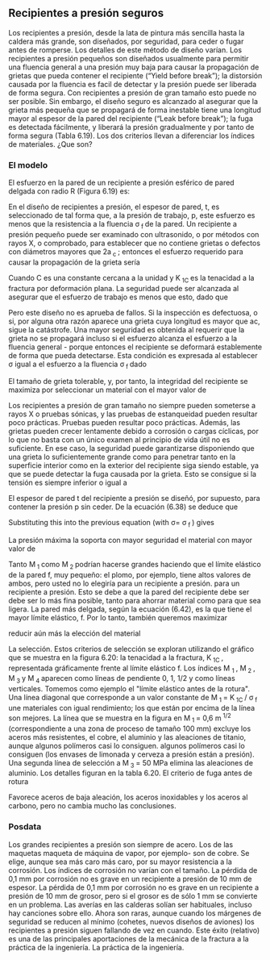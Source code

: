 ## Recipientes a presión seguros

Los recipientes a presión, desde la lata de pintura más sencilla hasta la caldera más grande, son diseñados, por seguridad, para ceder o fugar antes de romperse. Los detalles de este método de diseño varían. Los recipientes a presión pequeños son diseñados usualmente para permitir una fluencia general a una presión muy baja para causar la propagación de grietas que pueda contener el recipiente (“Yield before break”); la distorsión causada por la fluencia es facil de detectar y la presión puede ser liberada de forma segura. Con recipientes a presión de gran tamaño esto puede no ser posible. Sin embargo, el diseño seguro es alcanzado al asegurar que la grieta más pequeña que se propagará de forma inestable tiene una longitud mayor al espesor de la pared del recipiente (“Leak before break”); la fuga es detectada fácilmente, y liberará la presión gradualmente y por tanto de forma segura (Tabla 6.19). Los dos criterios llevan a diferenciar los índices de materiales. ¿Que son?  

### El modelo

El esfuerzo en la pared de un recipiente a presión esférico de pared delgada con radio R (Figura 6.19) es: 

En el diseño de recipientes a presión, el espesor de pared, t, es seleccionado de tal forma que, a la presión de trabajo, p, este esfuerzo es menos que la resistencia a la fluencia σ<sub> f </sub> de la pared. Un recipiente a presión pequeño puede ser examinado con ultrasonido, o por métodos con rayos X, o comprobado, para establecer que no contiene grietas o defectos con diámetros mayores que 2a<sub> c </sub>; entonces el esfuerzo requerido para causar la propagación de la grieta sería

Cuando C es una constante cercana a la unidad y K<sub> 1C </sub> es la tenacidad a la fractura por deformación plana. La seguridad puede ser alcanzada al asegurar que el esfuerzo de trabajo es menos que esto, dado que

Pero este diseño no es aprueba de fallos. Si la inspección es defectuosa, o si, por alguna otra razón aparece una grieta cuya longitud es mayor que ac, sigue la catástrofe. Una mayor seguridad es obtenida al requerir que la grieta no se propagará incluso si el esfuerzo alcanza el esfuerzo a la fluencia general - porque entonces el recipiente se deformará establemente de forma que pueda detectarse. Esta condición es expresada al establecer σ igual a el esfuerzo a la fluencia σ<sub> f </sub> dado 

El tamaño de grieta tolerable, y, por tanto, la integridad del recipiente se maximiza por seleccionar un material con el mayor valor de

Los recipientes a presión de gran tamaño no siempre pueden someterse a rayos X o pruebas sónicas, y las pruebas de estanqueidad pueden resultar poco prácticas. Pruebas pueden resultar poco prácticas. Además, las grietas pueden crecer lentamente debido a corrosión o cargas cíclicas, por lo que no basta con un único examen al principio de vida útil no es suficiente. En ese caso, la seguridad puede garantizarse disponiendo que una grieta lo suficientemente grande como para penetrar tanto en la superficie interior como en la exterior del recipiente siga siendo estable, ya que se puede detectar la fuga causada por la grieta. Esto se consigue si la tensión es siempre inferior o igual a 

El espesor de pared t del recipiente a presión se diseñó, por supuesto, para contener la presión p sin ceder. De la ecuación (6.38) se deduce que

Substituting this into the previous equation (with σ= σ<sub> f </sub>) gives

La presión máxima la soporta con mayor seguridad el material con mayor valor de

Tanto M<sub> 1 </sub> como M<sub> 2 </sub> podrían hacerse grandes haciendo que el límite elástico de la pared f, muy pequeño: el plomo, por ejemplo, tiene altos valores de ambos, pero usted no lo elegiría para un recipiente a presión. para un recipiente a presión. Esto se debe a que la pared del recipiente debe ser debe ser lo más fina posible, tanto para ahorrar material como para que sea ligera. La pared más delgada, según la ecuación (6.42), es la que tiene el mayor límite elástico, f. Por lo tanto, también queremos maximizar

reducir aún más la elección del material

La selección. Estos criterios de selección se exploran utilizando el gráfico que se muestra en la figura 6.20: la tenacidad a la fractura, K<sub> 1C </sub>, representada gráficamente frente al límite elástico f. Los índices M <sub> 1 </sub>, M<sub> 2 </sub>, M<sub> 3 </sub> y M<sub> 4 </sub> aparecen como líneas de pendiente 0, 1, 1/2 y como líneas verticales. Tomemos como ejemplo el "límite elástico antes de la rotura". Una línea diagonal que corresponde a un valor constante de M<sub> 1 </sub> = K<sub> 1C </sub>/ σ<sub> f </sub> une materiales con igual rendimiento; los que están por encima de la línea son mejores. La línea que se muestra en la figura en M<sub> 1 </sub> = 0,6 m<sup> 1/2 </sup> (correspondiente a una zona de proceso de tamaño 100 mm) excluye los aceros más resistentes, el cobre, el aluminio y las aleaciones de titanio, aunque algunos polímeros casi lo consiguen. algunos polímeros casi lo consiguen (los envases de limonada y cerveza a presión están a presión). Una segunda línea de selección a M<sub> 3 </sub> = 50 MPa elimina las aleaciones de aluminio. Los detalles figuran en la tabla 6.20.
El criterio de fuga antes de rotura

Favorece aceros de baja aleación, los aceros inoxidables y los aceros al carbono, pero no cambia mucho las conclusiones.

### Posdata

Los grandes recipientes a presión son siempre de acero. Los de las maquetas maqueta de máquina de vapor, por ejemplo- son de cobre. Se elige, aunque sea más caro más caro, por su mayor resistencia a la corrosión. Los índices de corrosión no varían con el tamaño. La pérdida de 0,1 mm por corrosión no es grave en un recipiente a presión de 10 mm de espesor. La pérdida de 0,1 mm por corrosión no es grave en un recipiente a presión de 10 mm de grosor, pero si el grosor es de sólo 1 mm se convierte en un problema.
Las averías en las calderas solían ser habituales, incluso hay canciones sobre ello. Ahora son raras, aunque cuando los márgenes de seguridad se reducen al mínimo (cohetes, nuevos diseños de aviones) los recipientes a presión siguen fallando de vez en cuando. Este éxito (relativo) es una de las principales aportaciones de la mecánica de la fractura a la práctica de la ingeniería. La práctica de la ingeniería.
